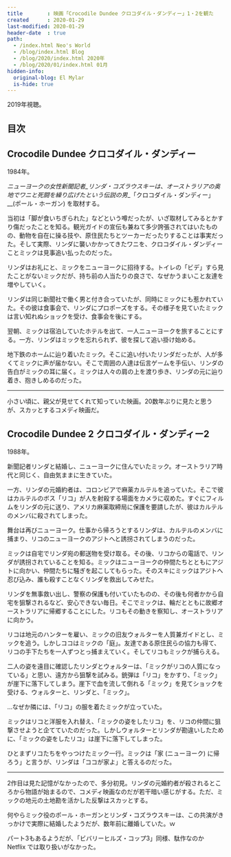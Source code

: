 ```yaml
---
title        : 映画「Crocodile Dundee クロコダイル・ダンディー」1・2を観た
created      : 2020-01-29
last-modified: 2020-01-29
header-date  : true
path:
  - /index.html Neo's World
  - /blog/index.html Blog
  - /blog/2020/index.html 2020年
  - /blog/2020/01/index.html 01月
hidden-info:
  original-blog: El Mylar
  is-hide: true
---
```


2019年視聴。

## 目次

## Crocodile Dundee クロコダイル・ダンディー

1984年。

_ニューヨークの女性新聞記者_リンダ・コズラウスキーは、オーストラリアの奥地でワニと死闘を繰り広げたという伝説の男__「クロコダイル・ダンディー」__(ポール・ホーガン) を取材する。

当初は「脚が食いちぎられた」などという噂だったが、いざ取材してみるとかすり傷だったことを知る。観光ガイドの宣伝も兼ねて多少誇張されてはいたものの、動物を自在に操る技や、原住民たちとツーカーだったりすることは事実だった。そして実際、リンダに襲いかかってきたワニを、クロコダイル・ダンディーことミックは見事追い払ったのだった。

リンダはお礼にと、ミックをニューヨークに招待する。トイレの「ビデ」すら見たことがないミックだが、持ち前の人当たりの良さで、なぜかうまいこと友達を増やしていく。

リンダは同じ新聞社で働く男と付き合っていたが、同時にミックにも惹かれていた。その彼は食事会で、リンダにプロポーズをする。その様子を見ていたミックは言い知れぬショックを受け、食事会を後にする。

翌朝、ミックは宿泊していたホテルを出て、一人ニューヨークを旅することにする。一方、リンダはミックを忘れられず、彼を探して追い掛け始める。

地下鉄のホームに辿り着いたミック。そこに追い付いたリンダだったが、人が多くてミックに声が届かない。そこで周囲の人達は伝言ゲームを手伝い、リンダの告白がミックの耳に届く。ミックは人々の肩の上を渡り歩き、リンダの元に辿り着き、抱きしめるのだった。

---

小さい頃に、親父が見せてくれて知っていた映画。20数年ぶりに見たと思うが、スカッとするコメディ映画だ。

## Crocodile Dundee 2 クロコダイル・ダンディー2

1988年。

新聞記者リンダと結婚し、ニューヨークに住んでいたミック。オーストラリア時代と同じく、自由気ままに生きていた。

一方、リンダの元婚約者は、コロンビアで麻薬カルテルを追っていた。そこで彼はカルテルのボス「リコ」が人を射殺する場面をカメラに収めた。すぐにフィルムをリンダの元に送り、アメリカ麻薬取締局に保護を要請したが、彼はカルテルのメンバに殺されてしまった。

舞台は再びニューヨーク。仕事から帰ろうとするリンダは、カルテルのメンバに捕まり、リコのニューヨークのアジトへと誘拐されてしまうのだった。

ミックは自宅でリンダ宛の郵送物を受け取る。その後、リコからの電話で、リンダが誘拐されていることを知る。ミックはニューヨークの仲間たちとともにアジトに向かい、仲間たちに騒ぎを起こしてもらった。そのスキにミックはアジトへ忍び込み、誰も殺すことなくリンダを救出してみせた。

リンダを無事救い出し、警察の保護も付いていたものの、その後も何者かから自宅を狙撃されるなど、安心できない毎日。そこでミックは、輪だとともに故郷オーストラリアに帰郷することにした。リコもその動きを察知し、オーストラリアに向かう。

リコは地元のハンターを雇い、ミックの旧友ウォルターを人質兼ガイドとし、ミックを追う。しかしココはミックの「庭」。友達である原住民らの協力も得て、リコの手下たちを一人ずつとっ捕まえていく。そしてリコもミックが捕らえる。

二人の姿を遠目に確認したリンダとウォルターは、「ミックがリコの人質になっている」と思い、遠方から狙撃を試みる。銃弾は「リコ」をかすり、「ミック」が崖下に落下してしまう。崖下で血を流して倒れる「ミック」を見てショックを受ける、ウォルターと、リンダと、「ミック」。

…なぜか隣には、「リコ」の服を着たミックが立っていた。

ミックはリコと洋服を入れ替え、「ミックの姿をしたリコ」を、リコの仲間に狙撃させようと企てていたのだった。しかしウォルターとリンダが勘違いしたために、「ミックの姿をしたリコ」は崖下に落下してしまった。

ひとまずリコたちをやっつけたミック一行。ミックは「家 (ニューヨーク) に帰ろう」と言うが、リンダは「ココが家よ」と答えるのだった。

---

2作目は見た記憶がなかったので、多分初見。リンダの元婚約者が殺されるところから物語が始まるので、コメディ映画なのだが若干暗い感じがする。ただ、ミックの地元の土地勘を活かした反撃はスカッとする。

何やらミック役のポール・ホーガンとリンダ・コズラウスキーは、この共演がきっかけで実際に結婚したようだが、数年前に離婚していた。ｗ

パート3もあるようだが、「ビバリーヒルズ・コップ3」同様、駄作なのか Netflix では取り扱いがなかった。
